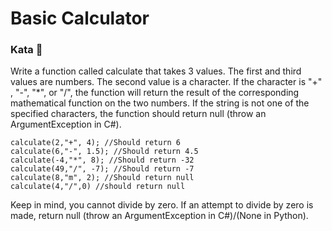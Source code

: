 # Basic Calculator

### Kata 🥋

Write a function called calculate that takes 3 values. The first and third values are numbers. The second value is a character. If the character is "+" , "-", "*", or "/", the function will return the result of the corresponding mathematical function on the two numbers. If the string is not one of the specified characters, the function should return null (throw an ArgumentException in C#).

    calculate(2,"+", 4); //Should return 6
    calculate(6,"-", 1.5); //Should return 4.5
    calculate(-4,"*", 8); //Should return -32
    calculate(49,"/", -7); //Should return -7
    calculate(8,"m", 2); //Should return null
    calculate(4,"/",0) //should return null

Keep in mind, you cannot divide by zero. If an attempt to divide by zero is made, return null (throw an ArgumentException in C#)/(None in Python).
